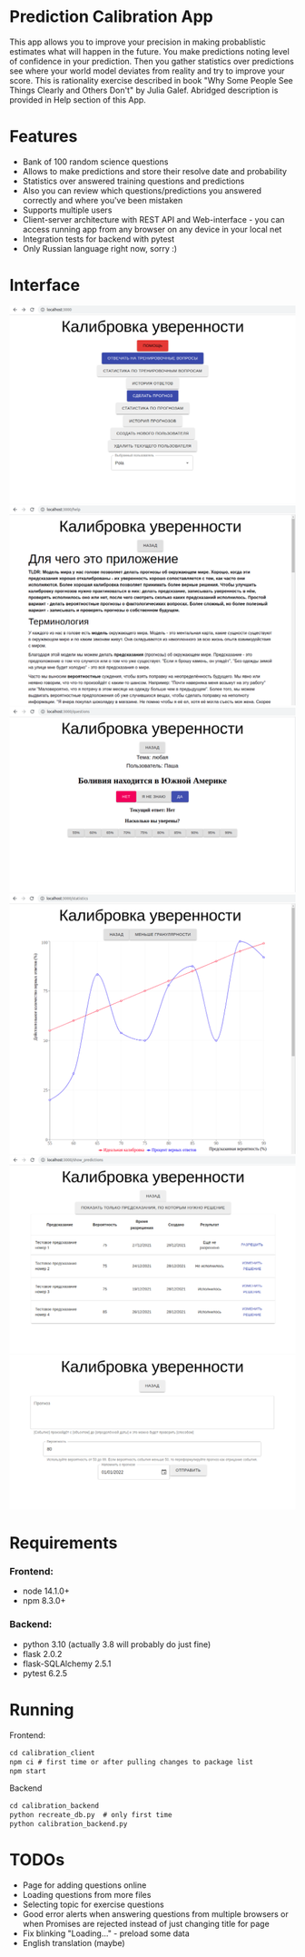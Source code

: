 # Prediction Calibration App

This app allows you to improve your precision in making probablistic estimates what will happen in the future. You make predictions noting level of confidence in your prediction. Then you gather statistics over predictions see where your world model deviates from reality and try to improve your score. This is rationality exercise described in book "Why Some People See Things Clearly and Others Don't" by Julia Galef. Abridged description is provided in Help section of this App.

# Features

- Bank of 100 random science questions
- Allows to make predictions and store their resolve date and probability
- Statistics over answered training questions and predictions
- Also you can review which questions/predictions you answered correctly and where you've been mistaken
- Supports multiple users
- Client-server architecture with REST API and Web-interface - you can access running app from any browser on any device in your local net
- Integration tests for backend with pytest
- Only Russian language right now, sorry :)

# Interface

![pic1](pictures_for_readme/pic1.png)
![pic2](pictures_for_readme/pic2.png)
![pic3](pictures_for_readme/pic3.png)
![pic4](pictures_for_readme/pic4.png)
![pic5](pictures_for_readme/pic5.png)
![pic6](pictures_for_readme/pic6.png)

# Requirements

### Frontend:

- node 14.1.0+
- npm 8.3.0+

### Backend:

- python 3.10 (actually 3.8 will probably do just fine)
- flask 2.0.2
- flask-SQLAlchemy 2.5.1
- pytest 6.2.5

# Running

Frontend:
```
cd calibration_client
npm ci # first time or after pulling changes to package list
npm start
```

Backend
```
cd calibration_backend
python recreate_db.py  # only first time
python calibration_backend.py
```

# TODOs

- Page for adding questions online
- Loading questions from more files
- Selecting topic for exercise questions
- Good error alerts when answering questions from multiple browsers or when Promises are rejected instead of just changing title for page
- Fix blinking "Loading..." - preload some data
- English translation (maybe)
